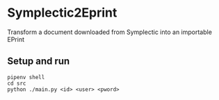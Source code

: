# Symplectic2Eprint
Transform a document downloaded from Symplectic into an importable EPrint

## Setup and run

```
pipenv shell
cd src
python ./main.py <id> <user> <pword>
```
